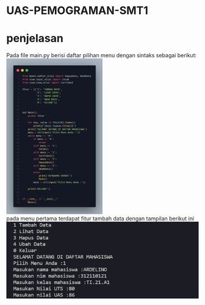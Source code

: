 # UAS-PEMOGRAMAN-SMT1

# penjelasan
Pada file main.py berisi daftar pilihan menu dengan sintaks sebagai berikut:
<br>
<img style="width:50%" src="menu.png">
<br>
pada menu pertama terdapat fitur tambah data dengan tampilan berikut ini
<br>
<img src="tambahdata.png">
